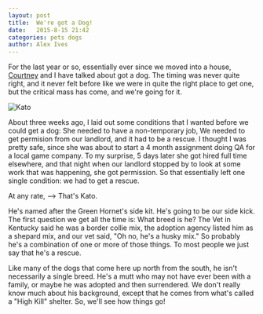 ```yaml
---
layout: post
title:  We're got a Dog!
date:   2015-8-15 21:42
categories: pets dogs
author: Alex Ives
---
```

For the last year or so, essentially ever since we moved into a house, [Courtney](http://courtney.ives.mn) and I have talked about got a dog. The timing was never quite right, and it never felt before like we were in quite the right place to get one, but the critical mass has come, and we're going for it.

![Kato]({{site.baseurl}}/images/kato.jpg)

About three weeks ago, I laid out some conditions that I wanted before we could get a dog: She needed to have a non-temporary job, We needed to get permision from our landlord, and it had to be a rescue. I thought I was pretty safe, since she was about to start a 4 month assignment doing QA for a local game company. To my surprise, 5 days later she got hired full time elsewhere, and that night when our landlord stopped by to look at some work that was happening, she got permission. So that essentially left one single condition: we had to get a rescue.

At any rate, --> That's Kato.

He's named after the Green Hornet's side kit. He's going to be our side kick. The first question we get all the time is: What breed is he? The Vet in Kentucky said he was a border collie mix, the adoption agency listed him as a shepard mix, and our vet said, "Oh no, he's a husky mix." So probably he's a combination of one or more of those things. To most people we  just say that he's a rescue.

Like many of the dogs that come here up north from the south, he isn't necessarily a single breed. He's a mutt who may not have ever been with a family, or maybe he was adopted and then surrendered. We don't really know much about his background, except that he comes from what's called a "High Kill" shelter. So, we'll see how things go!